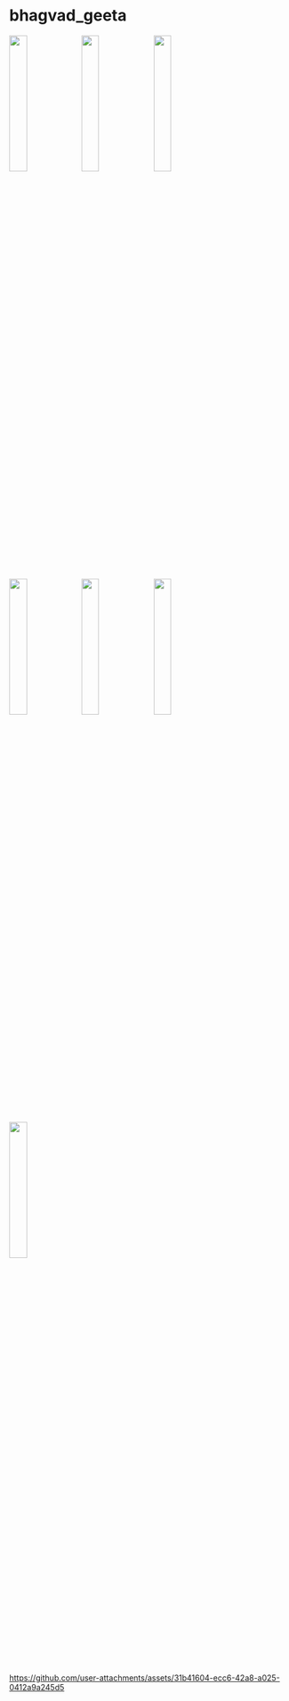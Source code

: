 # bhagvad_geeta

<p>
  <img src = "https://github.com/user-attachments/assets/8227c6df-d1f2-40a8-9cb6-d6f2e47cb771" height = 25% width = 25%>
   <img src = "https://github.com/user-attachments/assets/6a464565-f780-444b-8588-b2cbab784882" height = 25% width = 25%>
   <img src = "https://github.com/user-attachments/assets/3452f08f-9c97-45bd-9eef-c7cda9f05ce8" height = 25% width = 25%>
  <img src = "https://github.com/user-attachments/assets/ce4d464f-3748-4c0a-ae62-b314bddda24b" height = 25% width = 25%>
   <img src = "https://github.com/user-attachments/assets/c50fc030-7fb2-4258-96d1-7f646c2a9091" height = 25% width = 25%>
   <img src = "https://github.com/user-attachments/assets/6b051595-8483-48a6-9b03-6baa01685402" height = 25% width = 25%>
   <img src = "https://github.com/user-attachments/assets/99a25cf6-db51-4391-ac9f-8a4716c2aa0c" height = 25% width = 25%>
  
</p>



https://github.com/user-attachments/assets/31b41604-ecc6-42a8-a025-0412a9a245d5

